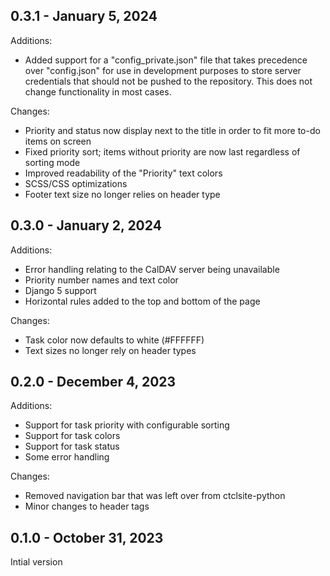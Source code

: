 ## 0.3.1 - January 5, 2024

Additions:
- Added support for a "config_private.json" file that takes precedence over "config.json" for use in development purposes to store server credentials that should not be pushed to the repository. This does not change functionality in most cases.

Changes:
- Priority and status now display next to the title in order to fit more to-do items on screen
- Fixed priority sort; items without priority are now last regardless of sorting mode
- Improved readability of the "Priority" text colors
- SCSS/CSS optimizations
- Footer text size no longer relies on header type

## 0.3.0 - January 2, 2024

Additions:
- Error handling relating to the CalDAV server being unavailable
- Priority number names and text color
- Django 5 support
- Horizontal rules added to the top and bottom of the page

Changes:
- Task color now defaults to white (#FFFFFF)
- Text sizes no longer rely on header types

## 0.2.0 - December 4, 2023

Additions:
- Support for task priority with configurable sorting
- Support for task colors
- Support for task status
- Some error handling

Changes:
- Removed navigation bar that was left over from ctclsite-python
- Minor changes to header tags

## 0.1.0 - October 31, 2023

Intial version
